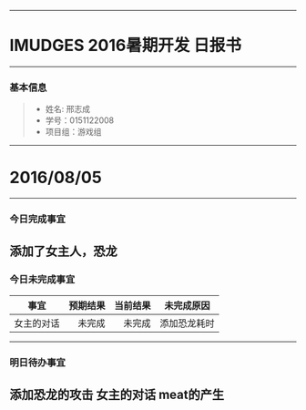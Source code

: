 -------
# IMUDGES 2016暑期开发 日报书



-------


### 基本信息
> * 姓名: 邢志成
> * 学号：0151122008
> * 项目组：游戏组

-------


# 2016/08/05

-------

### 今日完成事宜
添加了女主人，恐龙
-----
### 今日未完成事宜


| 事宜    |预期结果 | 当前结果  | 未完成原因   | 
| --------   | -----:  | -----:  | :----:  |
| 女主的对话  | 未完成    |未完成 |添加恐龙耗时 


------
### 明日待办事宜
添加恐龙的攻击
女主的对话
meat的产生
-------


